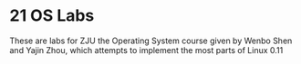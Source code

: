 # 21 OS Labs

These are labs for ZJU the Operating System course given by Wenbo Shen and Yajin Zhou, which attempts to implement the most parts of Linux 0.11

